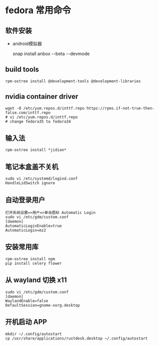 # fedora 常用命令

## 软件安装

 - android模拟器

    
    snap install anbox --beta --devmode
    

## build tools

    rpm-ostree install @development-tools @development-libraries

## nvidia container driver

    wget -O /etc/yum.repos.d/inttf.repo https://rpms.if-not-true-then-false.com/inttf.repo
    # vi /etc/yum.repos.d/inttf.repo 
    # change fedora35 to fedora34

## 输入法

    rpm-ostree install *jidian*

## 笔记本盒盖不关机

    sudo vi /etc/systemd/logind.conf
    HandleLidSwitch ignore

## 自动登录用户

    打开系统设置=>用户=>单击图标 Automatic Login
    sudo vi /etc/gdm/custom.conf
    [daemon]
    AutomaticLoginEnable=true
    AutomaticLogin=mz2

## 安装常用库

    rpm-ostree install npm
    pip install celery flower

## 从 wayland 切换 x11

    sudo vi /etc/gdm/custom.conf
    [daemon]
    WaylandEnable=false
    DefaultSession=gnome-xorg.desktop

## 开机启动 APP

    mkdir ~/.config/autostart
    cp /usr/share/applications/rustdesk.desktop ~/.config/autostart
